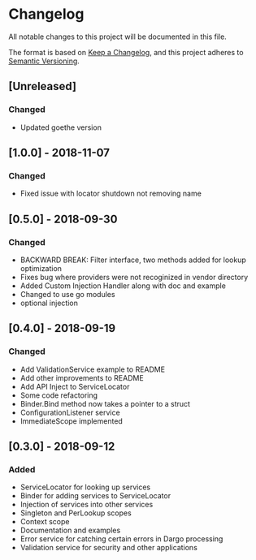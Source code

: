 # Changelog
All notable changes to this project will be documented in this file.

The format is based on [Keep a Changelog](https://keepachangelog.com/en/1.0.0/),
and this project adheres to [Semantic Versioning](https://semver.org/spec/v2.0.0.html).

## [Unreleased]
### Changed
- Updated goethe version

## [1.0.0] - 2018-11-07
### Changed
- Fixed issue with locator shutdown not removing name

## [0.5.0] - 2018-09-30
### Changed
- BACKWARD BREAK:  Filter interface, two methods added for lookup optimization
- Fixes bug where providers were not recoginized in vendor directory
- Added Custom Injection Handler along with doc and example
- Changed to use go modules
- optional injection

## [0.4.0] - 2018-09-19
### Changed
- Add ValidationService example to README
- Add other improvements to README
- Add API Inject to ServiceLocator
- Some code refactoring
- Binder.Bind method now takes a pointer to a struct
- ConfigurationListener service
- ImmediateScope implemented

## [0.3.0] - 2018-09-12
### Added
- ServiceLocator for looking up services
- Binder for adding services to ServiceLocator
- Injection of services into other services
- Singleton and PerLookup scopes
- Context scope
- Documentation and examples
- Error service for catching certain errors in Dargo processing
- Validation service for security and other applications
